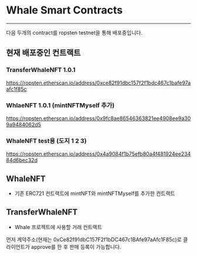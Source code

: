 # Whale Smart Contracts

---

다음 두개의 contract를 ropsten testnet을 통해 배포중입니다.

## 현재 배포중인 컨트랙트

### TransferWhaleNFT 1.0.1

https://ropsten.etherscan.io/address/0xce82f91dbc157f2f1bdc467c1bafe97aafc1f85c

### WhlaeNFT 1.0.1 (mintNFTMyself 추가)

https://ropsten.etherscan.io/address/0x9fc8ae86546363821ee4908ee9a309a9484062d5

### WhaleNFT test용 (도지 1 2 3)

https://ropsten.etherscan.io/address/0x4a9084f1b75efb80a4f481924ee23484d6bec32d

## WhaleNFT

- 기존 ERC721 컨트랙트에 mintNFT와 mintNFTMyself를 추가한 컨트랙트

## TransferWhaleNFT

- Whale 프로젝트에 사용할 거래 컨트랙트

먼저 계약주소(현재는 0xCe82f91dbC157F2f1bDC467c1BAfe97aAfc1F85c)로 클라이언트가 approve를 한 후 판매 등록이 가능합니다.
